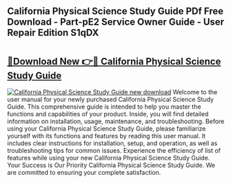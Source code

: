 ## California Physical Science Study Guide PDf Free Download - Part-pE2 Service Owner Guide - User Repair Edition S1qDX

# <h2><a href="http://bc82691.oget.top/?id=California+Physical+Science+Study+Guide">🔗Download New 👉🔴 California Physical Science Study Guide</a></h2>

[![California Physical Science Study Guide new download](https://i.imgur.com/5g1atiW.png)](http://bc82691.oget.top/?id=California+Physical+Science+Study+Guide)
Welcome to the user manual for your newly purchased California Physical Science Study Guide. This comprehensive guide is intended to help you master the functions and capabilities of your product. Inside, you will find detailed information on installation, usage, maintenance, and troubleshooting. Before using your California Physical Science Study Guide, please familiarize yourself with its functions and features by reading this user manual. It includes clear instructions for installation, setup, and operation, as well as troubleshooting tips for common issues. Experience the efficiency of list of features while using your new California Physical Science Study Guide. Your Success is Our Priority California Physical Science Study Guide. We are committed to ensuring your complete satisfaction.
